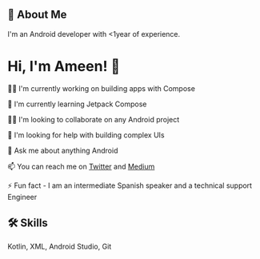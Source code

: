 
## 🚀 About Me
I'm an Android developer with <1year of experience. 


# Hi, I'm Ameen! 👋


👩‍💻 I'm currently working on building apps with Compose

🧠 I'm currently learning Jetpack Compose

👯‍♀️ I'm looking to collaborate on any Android project

🤔 I'm looking for help with building complex UIs

💬 Ask me about anything Android

📫 You can reach me on [Twitter](https://twitter.com/lilmeeno) and [Medium](https://medium.com/@MeenoTeK)


⚡️ Fun fact - I am an intermediate Spanish speaker and a technical support Engineer


## 🛠 Skills
Kotlin, XML, Android Studio, Git

